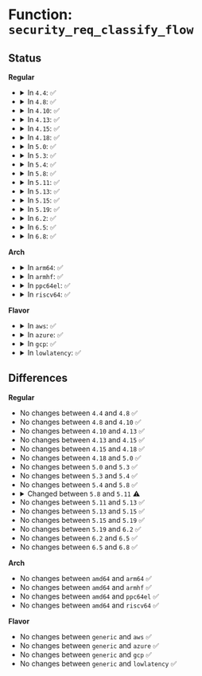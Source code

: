 # Function: <code>security_req_classify_flow</code>

## Status
<b>Regular</b>
<ul>
<li>
<details>
<summary>In <code>4.4</code>: ✅</summary>

```c
void security_req_classify_flow(const struct request_sock *req, struct flowi *fl);
```

**Collision:** Unique Global

**Inline:** No

**Transformation:** False

**Instances:**

```
In security/security.c (ffffffff8133ba30)
Location: security/security.c:1316
Inline: False
Direct callers:
  - net/ipv4/inet_connection_sock.c:inet_csk_route_req
  - net/ipv4/inet_connection_sock.c:inet_csk_route_child_sock
  - net/ipv4/syncookies.c:cookie_v4_check
  - net/ipv6/inet6_connection_sock.c:inet6_csk_route_req
  - net/ipv6/syncookies.c:cookie_v6_check
```
**Symbols:**

```
ffffffff8133ba30-ffffffff8133ba70: security_req_classify_flow (STB_GLOBAL)
```
</details>
</li>
<li>
<details>
<summary>In <code>4.8</code>: ✅</summary>

```c
void security_req_classify_flow(const struct request_sock *req, struct flowi *fl);
```

**Collision:** Unique Global

**Inline:** No

**Transformation:** False

**Instances:**

```
In security/security.c (ffffffff81370ff0)
Location: security/security.c:1346
Inline: False
Direct callers:
  - net/ipv4/inet_connection_sock.c:inet_csk_route_child_sock
  - net/ipv4/inet_connection_sock.c:inet_csk_route_req
  - net/ipv4/syncookies.c:cookie_v4_check
  - net/ipv6/inet6_connection_sock.c:inet6_csk_route_req
  - net/ipv6/syncookies.c:cookie_v6_check
```
**Symbols:**

```
ffffffff81370ff0-ffffffff81371030: security_req_classify_flow (STB_GLOBAL)
```
</details>
</li>
<li>
<details>
<summary>In <code>4.10</code>: ✅</summary>

```c
void security_req_classify_flow(const struct request_sock *req, struct flowi *fl);
```

**Collision:** Unique Global

**Inline:** No

**Transformation:** False

**Instances:**

```
In security/security.c (ffffffff81387920)
Location: security/security.c:1367
Inline: False
Direct callers:
  - net/ipv4/inet_connection_sock.c:inet_csk_route_child_sock
  - net/ipv4/inet_connection_sock.c:inet_csk_route_req
  - net/ipv4/syncookies.c:cookie_v4_check
  - net/ipv6/inet6_connection_sock.c:inet6_csk_route_req
  - net/ipv6/syncookies.c:cookie_v6_check
```
**Symbols:**

```
ffffffff81387920-ffffffff81387960: security_req_classify_flow (STB_GLOBAL)
```
</details>
</li>
<li>
<details>
<summary>In <code>4.13</code>: ✅</summary>

```c
void security_req_classify_flow(const struct request_sock *req, struct flowi *fl);
```

**Collision:** Unique Global

**Inline:** No

**Transformation:** False

**Instances:**

```
In security/security.c (ffffffff8139c5c0)
Location: security/security.c:2316
Inline: False
Direct callers:
  - net/ipv4/inet_connection_sock.c:inet_csk_route_child_sock
  - net/ipv4/inet_connection_sock.c:inet_csk_route_req
  - net/ipv4/syncookies.c:cookie_v4_check
  - net/ipv6/inet6_connection_sock.c:inet6_csk_route_req
  - net/ipv6/syncookies.c:cookie_v6_check
```
**Symbols:**

```
ffffffff8139c5c0-ffffffff8139c600: security_req_classify_flow (STB_GLOBAL)
```
</details>
</li>
<li>
<details>
<summary>In <code>4.15</code>: ✅</summary>

```c
void security_req_classify_flow(const struct request_sock *req, struct flowi *fl);
```

**Collision:** Unique Global

**Inline:** No

**Transformation:** False

**Instances:**

```
In security/security.c (ffffffff813c1d50)
Location: security/security.c:2177
Inline: False
Direct callers:
  - net/ipv4/inet_connection_sock.c:inet_csk_route_child_sock
  - net/ipv4/inet_connection_sock.c:inet_csk_route_req
  - net/ipv4/syncookies.c:cookie_v4_check
  - net/ipv6/inet6_connection_sock.c:inet6_csk_route_req
  - net/ipv6/syncookies.c:cookie_v6_check
```
**Symbols:**

```
ffffffff813c1d50-ffffffff813c1d96: security_req_classify_flow (STB_GLOBAL)
```
</details>
</li>
<li>
<details>
<summary>In <code>4.18</code>: ✅</summary>

```c
void security_req_classify_flow(const struct request_sock *req, struct flowi *fl);
```

**Collision:** Unique Global

**Inline:** No

**Transformation:** False

**Instances:**

```
In security/security.c (ffffffff813f3300)
Location: security/security.c:1477
Inline: False
Direct callers:
  - net/ipv4/inet_connection_sock.c:inet_csk_route_child_sock
  - net/ipv4/inet_connection_sock.c:inet_csk_route_req
  - net/ipv4/syncookies.c:cookie_v4_check
  - net/ipv6/inet6_connection_sock.c:inet6_csk_route_req
  - net/ipv6/syncookies.c:cookie_v6_check
```
**Symbols:**

```
ffffffff813f3300-ffffffff813f333e: security_req_classify_flow (STB_GLOBAL)
```
</details>
</li>
<li>
<details>
<summary>In <code>5.0</code>: ✅</summary>

```c
void security_req_classify_flow(const struct request_sock *req, struct flowi *fl);
```

**Collision:** Unique Global

**Inline:** No

**Transformation:** False

**Instances:**

```
In security/security.c (ffffffff8140e6d0)
Location: security/security.c:2237
Inline: False
Direct callers:
  - net/ipv4/inet_connection_sock.c:inet_csk_route_child_sock
  - net/ipv4/inet_connection_sock.c:inet_csk_route_req
  - net/ipv4/syncookies.c:cookie_v4_check
  - net/ipv6/inet6_connection_sock.c:inet6_csk_route_req
  - net/ipv6/syncookies.c:cookie_v6_check
```
**Symbols:**

```
ffffffff8140e6d0-ffffffff8140e70e: security_req_classify_flow (STB_GLOBAL)
```
</details>
</li>
<li>
<details>
<summary>In <code>5.3</code>: ✅</summary>

```c
void security_req_classify_flow(const struct request_sock *req, struct flowi *fl);
```

**Collision:** Unique Global

**Inline:** No

**Transformation:** False

**Instances:**

```
In security/security.c (ffffffff8143b280)
Location: security/security.c:2256
Inline: False
Direct callers:
  - net/ipv4/inet_connection_sock.c:inet_csk_route_child_sock
  - net/ipv4/inet_connection_sock.c:inet_csk_route_req
  - net/ipv4/syncookies.c:cookie_v4_check
  - net/ipv6/inet6_connection_sock.c:inet6_csk_route_req
  - net/ipv6/syncookies.c:cookie_v6_check
```
**Symbols:**

```
ffffffff8143b280-ffffffff8143b2c0: security_req_classify_flow (STB_GLOBAL)
```
</details>
</li>
<li>
<details>
<summary>In <code>5.4</code>: ✅</summary>

```c
void security_req_classify_flow(const struct request_sock *req, struct flowi *fl);
```

**Collision:** Unique Global

**Inline:** No

**Transformation:** False

**Instances:**

```
In security/security.c (ffffffff81455020)
Location: security/security.c:2295
Inline: False
Direct callers:
  - net/ipv4/inet_connection_sock.c:inet_csk_route_child_sock
  - net/ipv4/inet_connection_sock.c:inet_csk_route_req
  - net/ipv4/syncookies.c:cookie_v4_check
  - net/ipv6/inet6_connection_sock.c:inet6_csk_route_req
  - net/ipv6/syncookies.c:cookie_v6_check
```
**Symbols:**

```
ffffffff81455020-ffffffff8145505e: security_req_classify_flow (STB_GLOBAL)
```
</details>
</li>
<li>
<details>
<summary>In <code>5.8</code>: ✅</summary>

```c
void security_req_classify_flow(const struct request_sock *req, struct flowi *fl);
```

**Collision:** Unique Global

**Inline:** No

**Transformation:** False

**Instances:**

```
In security/security.c (ffffffff814a7880)
Location: security/security.c:2618
Inline: False
Direct callers:
  - net/ipv4/inet_connection_sock.c:inet_csk_route_child_sock
  - net/ipv4/inet_connection_sock.c:inet_csk_route_req
  - net/ipv4/syncookies.c:cookie_v4_check
  - net/ipv6/inet6_connection_sock.c:inet6_csk_route_req
  - net/ipv6/syncookies.c:cookie_v6_check
```
**Symbols:**

```
ffffffff814a7880-ffffffff814a78be: security_req_classify_flow (STB_GLOBAL)
```
</details>
</li>
<li>
<details>
<summary>In <code>5.11</code>: ✅</summary>

```c
void security_req_classify_flow(const struct request_sock *req, struct flowi_common *flic);
```

**Collision:** Unique Global

**Inline:** No

**Transformation:** False

**Instances:**

```
In security/security.c (ffffffff814c4e00)
Location: security/security.c:2635
Inline: False
Direct callers:
  - net/ipv4/inet_connection_sock.c:inet_csk_route_child_sock
  - net/ipv4/inet_connection_sock.c:inet_csk_route_req
  - net/ipv4/syncookies.c:cookie_v4_check
  - net/ipv6/inet6_connection_sock.c:inet6_csk_route_req
  - net/ipv6/syncookies.c:cookie_v6_check
```
**Symbols:**

```
ffffffff814c4e00-ffffffff814c4e3e: security_req_classify_flow (STB_GLOBAL)
```
</details>
</li>
<li>
<details>
<summary>In <code>5.13</code>: ✅</summary>

```c
void security_req_classify_flow(const struct request_sock *req, struct flowi_common *flic);
```

**Collision:** Unique Global

**Inline:** No

**Transformation:** False

**Instances:**

```
In security/security.c (ffffffff814cb2f0)
Location: security/security.c:2698
Inline: False
Direct callers:
  - net/ipv4/inet_connection_sock.c:inet_csk_route_child_sock
  - net/ipv4/inet_connection_sock.c:inet_csk_route_req
  - net/ipv4/syncookies.c:cookie_v4_check
  - net/ipv6/inet6_connection_sock.c:inet6_csk_route_req
  - net/ipv6/syncookies.c:cookie_v6_check
```
**Symbols:**

```
ffffffff814cb2f0-ffffffff814cb32e: security_req_classify_flow (STB_GLOBAL)
```
</details>
</li>
<li>
<details>
<summary>In <code>5.15</code>: ✅</summary>

```c
void security_req_classify_flow(const struct request_sock *req, struct flowi_common *flic);
```

**Collision:** Unique Global

**Inline:** No

**Transformation:** False

**Instances:**

```
In security/security.c (ffffffff81523ff0)
Location: security/security.c:2706
Inline: False
Direct callers:
  - net/ipv4/inet_connection_sock.c:inet_csk_route_child_sock
  - net/ipv4/inet_connection_sock.c:inet_csk_route_req
  - net/ipv4/syncookies.c:cookie_v4_check
  - net/ipv6/inet6_connection_sock.c:inet6_csk_route_req
  - net/ipv6/syncookies.c:cookie_v6_check
```
**Symbols:**

```
ffffffff81523ff0-ffffffff8152402e: security_req_classify_flow (STB_GLOBAL)
```
</details>
</li>
<li>
<details>
<summary>In <code>5.19</code>: ✅</summary>

```c
void security_req_classify_flow(const struct request_sock *req, struct flowi_common *flic);
```

**Collision:** Unique Global

**Inline:** No

**Transformation:** False

**Instances:**

```
In security/security.c (ffffffff815b7e90)
Location: security/security.c:2740
Inline: False
Direct callers:
  - net/ipv4/inet_connection_sock.c:inet_csk_route_child_sock
  - net/ipv4/inet_connection_sock.c:inet_csk_route_req
  - net/ipv4/syncookies.c:cookie_v4_check
  - net/ipv6/inet6_connection_sock.c:inet6_csk_route_req
  - net/ipv6/syncookies.c:cookie_v6_check
```
**Symbols:**

```
ffffffff815b7e90-ffffffff815b7ed8: security_req_classify_flow (STB_GLOBAL)
```
</details>
</li>
<li>
<details>
<summary>In <code>6.2</code>: ✅</summary>

```c
void security_req_classify_flow(const struct request_sock *req, struct flowi_common *flic);
```

**Collision:** Unique Global

**Inline:** No

**Transformation:** False

**Instances:**

```
In security/security.c (ffffffff81663310)
Location: security/security.c:2720
Inline: False
Direct callers:
  - net/ipv4/inet_connection_sock.c:inet_csk_route_child_sock
  - net/ipv4/inet_connection_sock.c:inet_csk_route_req
  - net/ipv4/syncookies.c:cookie_v4_check
  - net/ipv6/inet6_connection_sock.c:inet6_csk_route_req
  - net/ipv6/syncookies.c:cookie_v6_check
```
**Symbols:**

```
ffffffff81663310-ffffffff81663358: security_req_classify_flow (STB_GLOBAL)
```
</details>
</li>
<li>
<details>
<summary>In <code>6.5</code>: ✅</summary>

```c
void security_req_classify_flow(const struct request_sock *req, struct flowi_common *flic);
```

**Collision:** Unique Global

**Inline:** No

**Transformation:** False

**Instances:**

```
In security/security.c (ffffffff8169b810)
Location: security/security.c:4735
Inline: False
Direct callers:
  - net/ipv4/inet_connection_sock.c:inet_csk_route_child_sock
  - net/ipv4/inet_connection_sock.c:inet_csk_route_req
  - net/ipv4/syncookies.c:cookie_v4_check
  - net/ipv6/inet6_connection_sock.c:inet6_csk_route_req
  - net/ipv6/syncookies.c:cookie_v6_check
```
**Symbols:**

```
ffffffff8169b810-ffffffff8169b858: security_req_classify_flow (STB_GLOBAL)
```
</details>
</li>
<li>
<details>
<summary>In <code>6.8</code>: ✅</summary>

```c
void security_req_classify_flow(const struct request_sock *req, struct flowi_common *flic);
```

**Collision:** Unique Global

**Inline:** No

**Transformation:** False

**Instances:**

```
In security/security.c (ffffffff816d84b0)
Location: security/security.c:4926
Inline: False
Direct callers:
  - net/ipv4/inet_connection_sock.c:inet_csk_route_child_sock
  - net/ipv4/inet_connection_sock.c:inet_csk_route_req
  - net/ipv4/syncookies.c:cookie_v4_check
  - net/ipv6/inet6_connection_sock.c:inet6_csk_route_req
  - net/ipv6/syncookies.c:cookie_v6_check
```
**Symbols:**

```
ffffffff816d84b0-ffffffff816d84f8: security_req_classify_flow (STB_GLOBAL)
```
</details>
</li>
</ul>
<b>Arch</b>
<ul>
<li>
<details>
<summary>In <code>arm64</code>: ✅</summary>

```c
void security_req_classify_flow(const struct request_sock *req, struct flowi *fl);
```

**Collision:** Unique Global

**Inline:** No

**Transformation:** False

**Instances:**

```
In security/security.c (ffff800010540350)
Location: security/security.c:2295
Inline: False
Direct callers:
  - net/ipv4/inet_connection_sock.c:inet_csk_route_child_sock
  - net/ipv4/inet_connection_sock.c:inet_csk_route_req
  - net/ipv4/syncookies.c:cookie_v4_check
  - net/ipv6/inet6_connection_sock.c:inet6_csk_route_req
  - net/ipv6/syncookies.c:cookie_v6_check
```
**Symbols:**

```
ffff800010540350-ffff8000105403a8: security_req_classify_flow (STB_GLOBAL)
```
</details>
</li>
<li>
<details>
<summary>In <code>armhf</code>: ✅</summary>

```c
void security_req_classify_flow(const struct request_sock *req, struct flowi *fl);
```

**Collision:** Unique Global

**Inline:** No

**Transformation:** False

**Instances:**

```
In security/security.c (c06f63d0)
Location: security/security.c:2295
Inline: False
Direct callers:
  - net/ipv4/inet_connection_sock.c:inet_csk_route_child_sock
  - net/ipv4/inet_connection_sock.c:inet_csk_route_req
  - net/ipv4/syncookies.c:cookie_v4_check
  - net/ipv6/inet6_connection_sock.c:inet6_csk_route_req
  - net/ipv6/syncookies.c:cookie_v6_check
```
**Symbols:**

```
c06f63d0-c06f6420: security_req_classify_flow (STB_GLOBAL)
```
</details>
</li>
<li>
<details>
<summary>In <code>ppc64el</code>: ✅</summary>

```c
void security_req_classify_flow(const struct request_sock *req, struct flowi *fl);
```

**Collision:** Unique Global

**Inline:** No

**Transformation:** False

**Instances:**

```
In security/security.c (c000000000691bf0)
Location: security/security.c:2295
Inline: False
Direct callers:
  - net/ipv4/inet_connection_sock.c:inet_csk_route_child_sock
  - net/ipv4/inet_connection_sock.c:inet_csk_route_req
  - net/ipv4/syncookies.c:cookie_v4_check
  - net/ipv6/inet6_connection_sock.c:inet6_csk_route_req
  - net/ipv6/syncookies.c:cookie_v6_check
```
**Symbols:**

```
c000000000691bf0-c000000000691c80: security_req_classify_flow (STB_GLOBAL)
```
</details>
</li>
<li>
<details>
<summary>In <code>riscv64</code>: ✅</summary>

```c
void security_req_classify_flow(const struct request_sock *req, struct flowi *fl);
```

**Collision:** Unique Global

**Inline:** No

**Transformation:** False

**Instances:**

```
In security/security.c (ffffffe00039d4f0)
Location: security/security.c:2295
Inline: False
Direct callers:
  - net/ipv4/inet_connection_sock.c:inet_csk_route_child_sock
  - net/ipv4/inet_connection_sock.c:inet_csk_route_req
  - net/ipv4/syncookies.c:cookie_v4_check
  - net/ipv6/inet6_connection_sock.c:inet6_csk_route_req
  - net/ipv6/syncookies.c:cookie_v6_check
```
**Symbols:**

```
ffffffe00039d4f0-ffffffe00039d530: security_req_classify_flow (STB_GLOBAL)
```
</details>
</li>
</ul>
<b>Flavor</b>
<ul>
<li>
<details>
<summary>In <code>aws</code>: ✅</summary>

```c
void security_req_classify_flow(const struct request_sock *req, struct flowi *fl);
```

**Collision:** Unique Global

**Inline:** No

**Transformation:** False

**Instances:**

```
In security/security.c (ffffffff8144d600)
Location: security/security.c:2295
Inline: False
Direct callers:
  - net/ipv4/inet_connection_sock.c:inet_csk_route_child_sock
  - net/ipv4/inet_connection_sock.c:inet_csk_route_req
  - net/ipv4/syncookies.c:cookie_v4_check
  - net/ipv6/inet6_connection_sock.c:inet6_csk_route_req
  - net/ipv6/syncookies.c:cookie_v6_check
```
**Symbols:**

```
ffffffff8144d600-ffffffff8144d63e: security_req_classify_flow (STB_GLOBAL)
```
</details>
</li>
<li>
<details>
<summary>In <code>azure</code>: ✅</summary>

```c
void security_req_classify_flow(const struct request_sock *req, struct flowi *fl);
```

**Collision:** Unique Global

**Inline:** No

**Transformation:** False

**Instances:**

```
In security/security.c (ffffffff8143e050)
Location: security/security.c:2295
Inline: False
Direct callers:
  - net/ipv4/inet_connection_sock.c:inet_csk_route_child_sock
  - net/ipv4/inet_connection_sock.c:inet_csk_route_req
  - net/ipv4/syncookies.c:cookie_v4_check
  - net/ipv6/inet6_connection_sock.c:inet6_csk_route_req
  - net/ipv6/syncookies.c:cookie_v6_check
```
**Symbols:**

```
ffffffff8143e050-ffffffff8143e08e: security_req_classify_flow (STB_GLOBAL)
```
</details>
</li>
<li>
<details>
<summary>In <code>gcp</code>: ✅</summary>

```c
void security_req_classify_flow(const struct request_sock *req, struct flowi *fl);
```

**Collision:** Unique Global

**Inline:** No

**Transformation:** False

**Instances:**

```
In security/security.c (ffffffff814496a0)
Location: security/security.c:2295
Inline: False
Direct callers:
  - net/ipv4/inet_connection_sock.c:inet_csk_route_child_sock
  - net/ipv4/inet_connection_sock.c:inet_csk_route_req
  - net/ipv4/syncookies.c:cookie_v4_check
  - net/ipv6/inet6_connection_sock.c:inet6_csk_route_req
  - net/ipv6/syncookies.c:cookie_v6_check
```
**Symbols:**

```
ffffffff814496a0-ffffffff814496de: security_req_classify_flow (STB_GLOBAL)
```
</details>
</li>
<li>
<details>
<summary>In <code>lowlatency</code>: ✅</summary>

```c
void security_req_classify_flow(const struct request_sock *req, struct flowi *fl);
```

**Collision:** Unique Global

**Inline:** No

**Transformation:** False

**Instances:**

```
In security/security.c (ffffffff81460a70)
Location: security/security.c:2295
Inline: False
Direct callers:
  - net/ipv4/inet_connection_sock.c:inet_csk_route_child_sock
  - net/ipv4/inet_connection_sock.c:inet_csk_route_req
  - net/ipv4/syncookies.c:cookie_v4_check
  - net/ipv6/inet6_connection_sock.c:inet6_csk_route_req
  - net/ipv6/syncookies.c:cookie_v6_check
```
**Symbols:**

```
ffffffff81460a70-ffffffff81460aae: security_req_classify_flow (STB_GLOBAL)
```
</details>
</li>
</ul>

## Differences
<b>Regular</b>
<ul>
<li>
No changes between <code>4.4</code> and <code>4.8</code> ✅
</li>
<li>
No changes between <code>4.8</code> and <code>4.10</code> ✅
</li>
<li>
No changes between <code>4.10</code> and <code>4.13</code> ✅
</li>
<li>
No changes between <code>4.13</code> and <code>4.15</code> ✅
</li>
<li>
No changes between <code>4.15</code> and <code>4.18</code> ✅
</li>
<li>
No changes between <code>4.18</code> and <code>5.0</code> ✅
</li>
<li>
No changes between <code>5.0</code> and <code>5.3</code> ✅
</li>
<li>
No changes between <code>5.3</code> and <code>5.4</code> ✅
</li>
<li>
No changes between <code>5.4</code> and <code>5.8</code> ✅
</li>
<li>
<details>
<summary>Changed between <code>5.8</code> and <code>5.11</code> ⚠️</summary>
<ul>
<li>
<b>Param added. </b>
<code>struct flowi_common *flic</code>
</li>
<li>
<b>Param removed. </b>
<code>struct flowi *fl</code>
</li>
</ul>
</details>
</li>
<li>
No changes between <code>5.11</code> and <code>5.13</code> ✅
</li>
<li>
No changes between <code>5.13</code> and <code>5.15</code> ✅
</li>
<li>
No changes between <code>5.15</code> and <code>5.19</code> ✅
</li>
<li>
No changes between <code>5.19</code> and <code>6.2</code> ✅
</li>
<li>
No changes between <code>6.2</code> and <code>6.5</code> ✅
</li>
<li>
No changes between <code>6.5</code> and <code>6.8</code> ✅
</li>
</ul>
<b>Arch</b>
<ul>
<li>
No changes between <code>amd64</code> and <code>arm64</code> ✅
</li>
<li>
No changes between <code>amd64</code> and <code>armhf</code> ✅
</li>
<li>
No changes between <code>amd64</code> and <code>ppc64el</code> ✅
</li>
<li>
No changes between <code>amd64</code> and <code>riscv64</code> ✅
</li>
</ul>
<b>Flavor</b>
<ul>
<li>
No changes between <code>generic</code> and <code>aws</code> ✅
</li>
<li>
No changes between <code>generic</code> and <code>azure</code> ✅
</li>
<li>
No changes between <code>generic</code> and <code>gcp</code> ✅
</li>
<li>
No changes between <code>generic</code> and <code>lowlatency</code> ✅
</li>
</ul>
